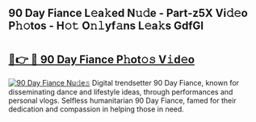 ## 90 Day Fiance L𝚎a𝚔ed N𝚞𝚍e - Part-z5X Vi𝚍𝚎o P𝚑𝚘tos - H𝚘𝚝 O𝚗𝚕yf𝚊ns L𝚎a𝚔s GdfGI

# <h2><a href="http://kf2xoqg.oniu.top/?m=90+Day+Fiance">🔗👉 🔴 90 Day Fiance P𝚑ot𝚘𝚜 V𝚒d𝚎o</a></h2>

[![90 Day Fiance Nu𝚍e𝚜](https://i.imgur.com/0qMVB7G.gif)](http://kf2xoqg.oniu.top/?m=90+Day+Fiance)
Digital trendsetter 90 Day Fiance, known for disseminating dance and lifestyle ideas, through performances and personal vlogs. Selfless humanitarian 90 Day Fiance, famed for their dedication and compassion in helping those in need.  
